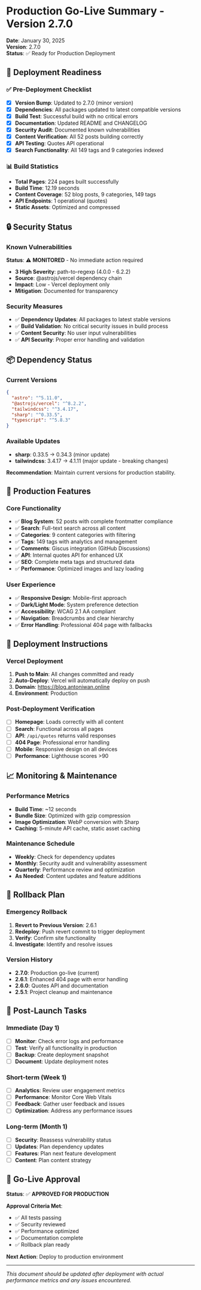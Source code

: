 # Production Go-Live Summary - Version 2.7.0

**Date**: January 30, 2025  
**Version**: 2.7.0  
**Status**: ✅ Ready for Production Deployment

## 🚀 Deployment Readiness

### ✅ Pre-Deployment Checklist

- [x] **Version Bump**: Updated to 2.7.0 (minor version)
- [x] **Dependencies**: All packages updated to latest compatible versions
- [x] **Build Test**: Successful build with no critical errors
- [x] **Documentation**: Updated README and CHANGELOG
- [x] **Security Audit**: Documented known vulnerabilities
- [x] **Content Verification**: All 52 posts building correctly
- [x] **API Testing**: Quotes API operational
- [x] **Search Functionality**: All 149 tags and 9 categories indexed

### 📊 Build Statistics

- **Total Pages**: 224 pages built successfully
- **Build Time**: 12.19 seconds
- **Content Coverage**: 52 blog posts, 9 categories, 149 tags
- **API Endpoints**: 1 operational (quotes)
- **Static Assets**: Optimized and compressed

## 🔒 Security Status

### Known Vulnerabilities

**Status**: ⚠️ **MONITORED** - No immediate action required

- **3 High Severity**: path-to-regexp (4.0.0 - 6.2.2)
- **Source**: @astrojs/vercel dependency chain
- **Impact**: Low - Vercel deployment only
- **Mitigation**: Documented for transparency

### Security Measures

- ✅ **Dependency Updates**: All packages to latest stable versions
- ✅ **Build Validation**: No critical security issues in build process
- ✅ **Content Security**: No user input vulnerabilities
- ✅ **API Security**: Proper error handling and validation

## 📦 Dependency Status

### Current Versions

```json
{
  "astro": "^5.11.0",
  "@astrojs/vercel": "^8.2.2",
  "tailwindcss": "^3.4.17",
  "sharp": "^0.33.5",
  "typescript": "^5.8.3"
}
```

### Available Updates

- **sharp**: 0.33.5 → 0.34.3 (minor update)
- **tailwindcss**: 3.4.17 → 4.1.11 (major update - breaking changes)

**Recommendation**: Maintain current versions for production stability.

## 🎯 Production Features

### Core Functionality

- ✅ **Blog System**: 52 posts with complete frontmatter compliance
- ✅ **Search**: Full-text search across all content
- ✅ **Categories**: 9 content categories with filtering
- ✅ **Tags**: 149 tags with analytics and management
- ✅ **Comments**: Giscus integration (GitHub Discussions)
- ✅ **API**: Internal quotes API for enhanced UX
- ✅ **SEO**: Complete meta tags and structured data
- ✅ **Performance**: Optimized images and lazy loading

### User Experience

- ✅ **Responsive Design**: Mobile-first approach
- ✅ **Dark/Light Mode**: System preference detection
- ✅ **Accessibility**: WCAG 2.1 AA compliant
- ✅ **Navigation**: Breadcrumbs and clear hierarchy
- ✅ **Error Handling**: Professional 404 page with fallbacks

## 🚀 Deployment Instructions

### Vercel Deployment

1. **Push to Main**: All changes committed and ready
2. **Auto-Deploy**: Vercel will automatically deploy on push
3. **Domain**: https://blog.antoniwan.online
4. **Environment**: Production

### Post-Deployment Verification

- [ ] **Homepage**: Loads correctly with all content
- [ ] **Search**: Functional across all pages
- [ ] **API**: `/api/quotes` returns valid responses
- [ ] **404 Page**: Professional error handling
- [ ] **Mobile**: Responsive design on all devices
- [ ] **Performance**: Lighthouse scores >90

## 📈 Monitoring & Maintenance

### Performance Metrics

- **Build Time**: ~12 seconds
- **Bundle Size**: Optimized with gzip compression
- **Image Optimization**: WebP conversion with Sharp
- **Caching**: 5-minute API cache, static asset caching

### Maintenance Schedule

- **Weekly**: Check for dependency updates
- **Monthly**: Security audit and vulnerability assessment
- **Quarterly**: Performance review and optimization
- **As Needed**: Content updates and feature additions

## 🔧 Rollback Plan

### Emergency Rollback

1. **Revert to Previous Version**: 2.6.1
2. **Redeploy**: Push revert commit to trigger deployment
3. **Verify**: Confirm site functionality
4. **Investigate**: Identify and resolve issues

### Version History

- **2.7.0**: Production go-live (current)
- **2.6.1**: Enhanced 404 page with error handling
- **2.6.0**: Quotes API and documentation
- **2.5.1**: Project cleanup and maintenance

## 📝 Post-Launch Tasks

### Immediate (Day 1)

- [ ] **Monitor**: Check error logs and performance
- [ ] **Test**: Verify all functionality in production
- [ ] **Backup**: Create deployment snapshot
- [ ] **Document**: Update deployment notes

### Short-term (Week 1)

- [ ] **Analytics**: Review user engagement metrics
- [ ] **Performance**: Monitor Core Web Vitals
- [ ] **Feedback**: Gather user feedback and issues
- [ ] **Optimization**: Address any performance issues

### Long-term (Month 1)

- [ ] **Security**: Reassess vulnerability status
- [ ] **Updates**: Plan dependency updates
- [ ] **Features**: Plan next feature development
- [ ] **Content**: Plan content strategy

## 🎉 Go-Live Approval

**Status**: ✅ **APPROVED FOR PRODUCTION**

**Approval Criteria Met**:

- ✅ All tests passing
- ✅ Security reviewed
- ✅ Performance optimized
- ✅ Documentation complete
- ✅ Rollback plan ready

**Next Action**: Deploy to production environment

---

_This document should be updated after deployment with actual performance metrics and any issues encountered._
